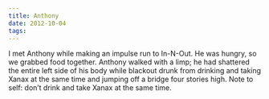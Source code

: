 ```yaml
---
title: Anthony
date: 2012-10-04
tags:
---
```


I met Anthony while making an impulse run to In-N-Out. He was hungry, so we grabbed food together. Anthony walked with a limp; he had shattered the entire left side of his body while blackout drunk from drinking and taking Xanax at the same time and jumping off a bridge four stories high. Note to self: don’t drink and take Xanax at the same time.
